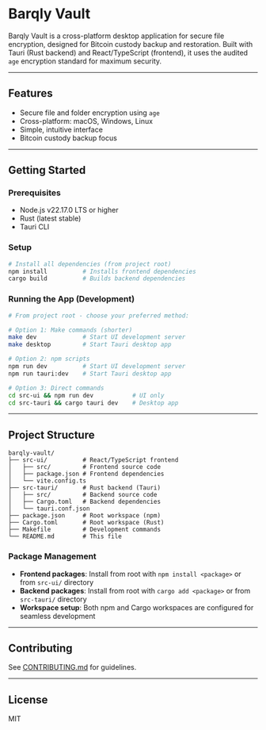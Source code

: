 # Barqly Vault

Barqly Vault is a cross-platform desktop application for secure file encryption, designed for Bitcoin custody backup and restoration. Built with Tauri (Rust backend) and React/TypeScript (frontend), it uses the audited `age` encryption standard for maximum security.

---

## Features
- Secure file and folder encryption using `age`
- Cross-platform: macOS, Windows, Linux
- Simple, intuitive interface
- Bitcoin custody backup focus

---

## Getting Started

### Prerequisites
- Node.js v22.17.0 LTS or higher
- Rust (latest stable)
- Tauri CLI

### Setup
```bash
# Install all dependencies (from project root)
npm install          # Installs frontend dependencies
cargo build          # Builds backend dependencies
```

### Running the App (Development)
```bash
# From project root - choose your preferred method:

# Option 1: Make commands (shorter)
make dev             # Start UI development server
make desktop         # Start Tauri desktop app

# Option 2: npm scripts
npm run dev          # Start UI development server  
npm run tauri:dev    # Start Tauri desktop app

# Option 3: Direct commands
cd src-ui && npm run dev           # UI only
cd src-tauri && cargo tauri dev    # Desktop app
```

---

## Project Structure
```
barqly-vault/
├── src-ui/          # React/TypeScript frontend
│   ├── src/         # Frontend source code
│   ├── package.json # Frontend dependencies
│   └── vite.config.ts
├── src-tauri/       # Rust backend (Tauri)
│   ├── src/         # Backend source code
│   ├── Cargo.toml   # Backend dependencies
│   └── tauri.conf.json
├── package.json     # Root workspace (npm)
├── Cargo.toml       # Root workspace (Rust)
├── Makefile         # Development commands
└── README.md        # This file
```

### Package Management
- **Frontend packages**: Install from root with `npm install <package>` or from `src-ui/` directory
- **Backend packages**: Install from root with `cargo add <package>` or from `src-tauri/` directory
- **Workspace setup**: Both npm and Cargo workspaces are configured for seamless development

---

## Contributing
See [CONTRIBUTING.md](CONTRIBUTING.md) for guidelines.

---

## License
MIT